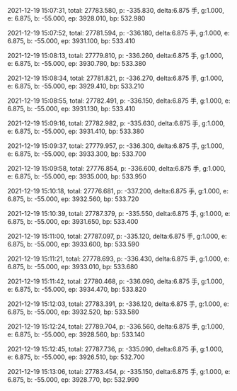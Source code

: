2021-12-19 15:07:31, total: 27783.580, p: -335.830, delta:6.875 手, g:1.000, e: 6.875, b: -55.000, ep: 3928.010, bp: 532.980

2021-12-19 15:07:52, total: 27781.594, p: -336.180, delta:6.875 手, g:1.000, e: 6.875, b: -55.000, ep: 3931.100, bp: 533.410

2021-12-19 15:08:13, total: 27779.810, p: -336.260, delta:6.875 手, g:1.000, e: 6.875, b: -55.000, ep: 3930.780, bp: 533.380

2021-12-19 15:08:34, total: 27781.821, p: -336.270, delta:6.875 手, g:1.000, e: 6.875, b: -55.000, ep: 3929.410, bp: 533.210

2021-12-19 15:08:55, total: 27782.491, p: -336.150, delta:6.875 手, g:1.000, e: 6.875, b: -55.000, ep: 3931.130, bp: 533.410

2021-12-19 15:09:16, total: 27782.982, p: -335.630, delta:6.875 手, g:1.000, e: 6.875, b: -55.000, ep: 3931.410, bp: 533.380

2021-12-19 15:09:37, total: 27779.957, p: -336.300, delta:6.875 手, g:1.000, e: 6.875, b: -55.000, ep: 3933.300, bp: 533.700

2021-12-19 15:09:58, total: 27776.854, p: -336.600, delta:6.875 手, g:1.000, e: 6.875, b: -55.000, ep: 3935.000, bp: 533.950

2021-12-19 15:10:18, total: 27776.681, p: -337.200, delta:6.875 手, g:1.000, e: 6.875, b: -55.000, ep: 3932.560, bp: 533.720

2021-12-19 15:10:39, total: 27787.379, p: -335.550, delta:6.875 手, g:1.000, e: 6.875, b: -55.000, ep: 3931.650, bp: 533.400

2021-12-19 15:11:00, total: 27787.097, p: -335.120, delta:6.875 手, g:1.000, e: 6.875, b: -55.000, ep: 3933.600, bp: 533.590

2021-12-19 15:11:21, total: 27778.693, p: -336.430, delta:6.875 手, g:1.000, e: 6.875, b: -55.000, ep: 3933.010, bp: 533.680

2021-12-19 15:11:42, total: 27780.468, p: -336.090, delta:6.875 手, g:1.000, e: 6.875, b: -55.000, ep: 3934.470, bp: 533.820

2021-12-19 15:12:03, total: 27783.391, p: -336.120, delta:6.875 手, g:1.000, e: 6.875, b: -55.000, ep: 3932.520, bp: 533.580

2021-12-19 15:12:24, total: 27789.704, p: -336.560, delta:6.875 手, g:1.000, e: 6.875, b: -55.000, ep: 3928.560, bp: 533.140

2021-12-19 15:12:45, total: 27787.736, p: -335.090, delta:6.875 手, g:1.000, e: 6.875, b: -55.000, ep: 3926.510, bp: 532.700

2021-12-19 15:13:06, total: 27783.454, p: -335.150, delta:6.875 手, g:1.000, e: 6.875, b: -55.000, ep: 3928.770, bp: 532.990